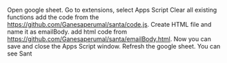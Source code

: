 Open google sheet. 
Go to extensions, select Apps Script
Clear all existing functions
add the code from the https://github.com/Ganesaperumal/santa/code.js.
Create HTML file and name it as emailBody.
add html code from https://github.com/Ganesaperumal/santa/emailBody.html.
Now you can save and close the Apps Script window.
Refresh the google sheet. You can see Sant 
